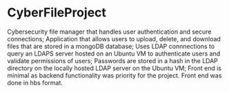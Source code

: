 # CyberFileProject
Cybersecurity file manager that handles user authentication and secure connections;
Application that allows users to upload, delete, and download files that are stored in a mongoDB database;
Uses LDAP connnections to query an LDAPS server hosted on an Ubuntu VM to authenticate users and validate permissions of users;
Passwords are stored in a hash in the LDAP directory on the locally hosted LDAP server on the Ubuntu VM;
Front end is minimal as backend functionality was priority for the project. Front end was done in hbs format. 
